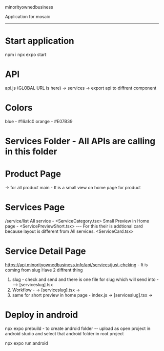 
minorityownedbusiness

Application for mosaic

---------------------------------------------------------------------------------------

# Start application 
npm i
npx expo start

# API
api.js (GLOBAL URL is here) -> services -> export api to diffrent component

# Colors 
blue - #16a1c0
orange -  #E07B39

# Services Folder - All APIs are calling in this folder

# Product Page
<ProductGrid> -> for all product main 
<ProductPreview/> - It is a small view on home page for product



# Services Page
/service/list
All service - <ServiceCategory.tsx>
Small Preview in Home page - <ServicePreviewShort.tsx> --- For this their is addtional card because layout is different from All services. <ServiceCard.tsx>

# Service Detail Page
https://api.minorityownedbusiness.info/api/services/just-chcking - It is coming from slug
Have 2 diffrent thing
1. slug - check and send and there is one file for slug which will send into <ServiceDetails> --->  [serviceslug].tsx
2. Workflow - <ServiceCategory> -> [serviceslug].tsx -> <ServiceDetails>
3. same for short preview in home page - index.js -> [serviceslug].tsx -> <ServiceDetails>





# Deploy in android
npx expo prebuild - to create android folder
-- upload as open project in android studio and select that android folder in root project

npx expo run:android






